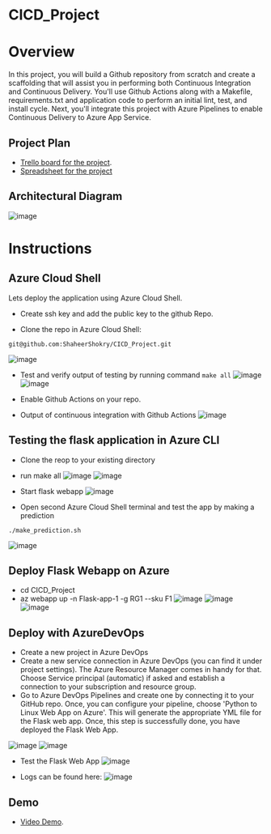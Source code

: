 # CICD_Project


# Overview
In this project, you will build a Github repository from scratch and create a scaffolding that will assist you in performing both Continuous Integration and Continuous Delivery. You'll use Github Actions along with a Makefile, requirements.txt and application code to perform an initial lint, test, and install cycle. Next, you'll integrate this project with Azure Pipelines to enable Continuous Delivery to Azure App Service.

## Project Plan
- [Trello board for the project](https://trello.com/invite/b/zeoZeJUF/ATTIfd7db4d8edc32debe6a65ddeef181d391B736957/cicdproject).
- [Spreadsheet for the project](./project-management-sh.xlsx)

## Architectural Diagram
![image](https://user-images.githubusercontent.com/94620177/226965171-9e2dfb43-905c-43af-97f9-a14ed72e72af.png)


# Instructions
## Azure Cloud Shell
Lets deploy the application using Azure Cloud Shell.

* Create ssh key and add the public key to the github Repo.

* Clone the repo in Azure Cloud Shell:
```
git@github.com:ShaheerShokry/CICD_Project.git
```
![image](https://user-images.githubusercontent.com/94620177/226966318-2be08565-c7c6-43ec-8fdc-9fe8774d7f47.png)

* Test and verify output of testing by running command ```make all```
![image](https://user-images.githubusercontent.com/94620177/226967699-fca23ca8-910f-4f27-b9c3-a6075c2597d0.png)
![image](https://user-images.githubusercontent.com/94620177/226967822-80d82039-1d1f-4c8e-842d-85e6e14f4c88.png)

* Enable Github Actions on your repo.
* Output of continuous integration with Github Actions
![image](https://user-images.githubusercontent.com/94620177/226968683-9dd7556f-ecb9-4fcd-b37f-fe8818ec3817.png)

## Testing the flask application in Azure CLI
* Clone the reop to your existing directory
* run make all
![image](https://user-images.githubusercontent.com/94620177/227003583-e48d6cf2-27ec-44a9-a6a0-bff389e4a1bf.png)
![image](https://user-images.githubusercontent.com/94620177/227003664-67310c3e-f73f-4c8b-9849-bd611893ca6f.png)

* Start flask webapp 
![image](https://user-images.githubusercontent.com/94620177/227003894-863b9795-5a96-40b0-9f25-bec2486eb21f.png)

* Open second Azure Cloud Shell terminal and test the app by making a prediction
```
./make_prediction.sh
```
![image](https://user-images.githubusercontent.com/94620177/227004103-df374382-4948-4ac1-8ed3-6a96be47b714.png)

## Deploy Flask Webapp on Azure

* cd CICD_Project
* az webapp up -n Flask-app-1 -g RG1 --sku F1
![image](https://user-images.githubusercontent.com/94620177/227008533-d1edb400-5899-4c5b-b053-08b14f384e65.png)
![image](https://user-images.githubusercontent.com/94620177/227008826-643ca051-d5db-42f8-b257-4e01e979599e.png)
![image](https://user-images.githubusercontent.com/94620177/227008925-7f832e01-dd04-417e-84ef-c302646c5a38.png)


## Deploy with AzureDevOps

* Create a new project in Azure DevOps
* Create a new service connection in Azure DevOps (you can find it under project settings). The Azure Resource Manager comes in handy for that. Choose         Service principal (automatic) if asked and establish a connection to your subscription and resource group.
* Go to Azure DevOps Pipelines and create one by connecting it to your GitHub repo. Once, you can configure your pipeline, choose 'Python to Linux Web App     on Azure'. This will generate the appropriate YML file for the Flask web app.
  Once, this step is successfully done, you have deployed the Flask Web App.

![image](https://user-images.githubusercontent.com/94620177/227025518-61b63e79-5624-44b8-b73d-050f3501fb3f.png)
![image](https://user-images.githubusercontent.com/94620177/227025660-5940f634-53a9-4d4a-b09b-13ba29b8f382.png)


* Test the Flask Web App
![image](https://user-images.githubusercontent.com/94620177/227026937-8d2b9578-45c4-4eab-9c14-f2543a672933.png)

* Logs can be found here:
![image](https://user-images.githubusercontent.com/94620177/227027342-b949808b-65b0-45cf-be72-74feb63f18b0.png)

## Demo

- [Video Demo](https://youtu.be/vzStp_tzhqg).







